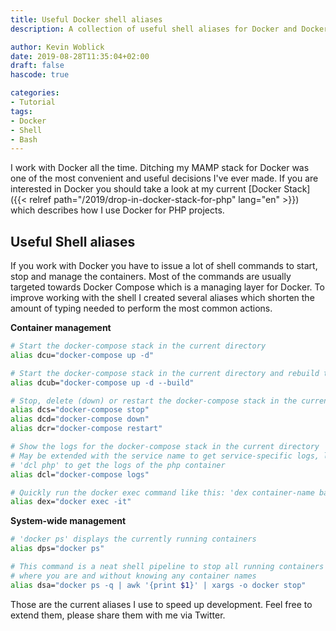 ```yaml
---
title: Useful Docker shell aliases
description: A collection of useful shell aliases for Docker and Docker Compose to speed up the development workflows.

author: Kevin Woblick
date: 2019-08-28T11:35:04+02:00
draft: false
hascode: true

categories:
- Tutorial
tags:
- Docker
- Shell
- Bash
---
```


I work with Docker all the time. Ditching my MAMP stack for Docker was one of the most convenient and useful decisions
I've ever made. If you are interested in Docker you should take a look at my current 
[Docker Stack]({{< relref path="/2019/drop-in-docker-stack-for-php" lang="en" >}}) which describes how I use Docker for
PHP projects.

## Useful Shell aliases

If you work with Docker you have to issue a lot of shell commands to start, stop and manage the containers. Most of the
commands are usually targeted towards Docker Compose which is a managing layer for Docker. To improve working with the
shell I created several aliases which shorten the amount of typing needed to perform the most common actions.

**Container management**

```bash
# Start the docker-compose stack in the current directory
alias dcu="docker-compose up -d"

# Start the docker-compose stack in the current directory and rebuild the images
alias dcub="docker-compose up -d --build"

# Stop, delete (down) or restart the docker-compose stack in the current directory
alias dcs="docker-compose stop"
alias dcd="docker-compose down"
alias dcr="docker-compose restart"

# Show the logs for the docker-compose stack in the current directory
# May be extended with the service name to get service-specific logs, like
# 'dcl php' to get the logs of the php container
alias dcl="docker-compose logs"

# Quickly run the docker exec command like this: 'dex container-name bash'
alias dex="docker exec -it"
```

**System-wide management**

```bash
# 'docker ps' displays the currently running containers
alias dps="docker ps"

# This command is a neat shell pipeline to stop all running containers no matter
# where you are and without knowing any container names
alias dsa="docker ps -q | awk '{print $1}' | xargs -o docker stop"
```

Those are the current aliases I use to speed up development. Feel free to extend them, please share them with me
via Twitter.

